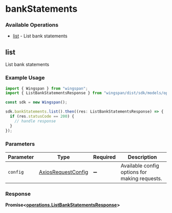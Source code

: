 # bankStatements

### Available Operations

* [list](#list) - List bank statements

## list

List bank statements

### Example Usage

```typescript
import { Wingspan } from "wingspan";
import { ListBankStatementsResponse } from "wingspan/dist/sdk/models/operations";

const sdk = new Wingspan();

sdk.bankStatements.list().then((res: ListBankStatementsResponse) => {
  if (res.statusCode == 200) {
    // handle response
  }
});
```

### Parameters

| Parameter                                                    | Type                                                         | Required                                                     | Description                                                  |
| ------------------------------------------------------------ | ------------------------------------------------------------ | ------------------------------------------------------------ | ------------------------------------------------------------ |
| `config`                                                     | [AxiosRequestConfig](https://axios-http.com/docs/req_config) | :heavy_minus_sign:                                           | Available config options for making requests.                |


### Response

**Promise<[operations.ListBankStatementsResponse](../../models/operations/listbankstatementsresponse.md)>**

